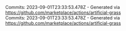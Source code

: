 Commits: 2023-09-01T23:33:53.478Z - Generated via https://github.com/marketplace/actions/artificial-grass
<br>
Commits: 2023-09-01T23:33:53.478Z - Generated via https://github.com/marketplace/actions/artificial-grass
<br>
